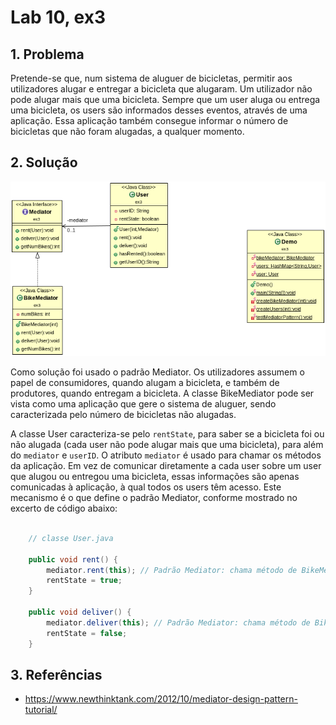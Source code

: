 # Lab 10, ex3

## 1. Problema

Pretende-se que, num sistema de aluguer de bicicletas, permitir aos utilizadores alugar e entregar a bicicleta que alugaram. Um utilizador não pode alugar mais que uma bicicleta. Sempre que um user aluga ou entrega uma bicicleta, os users são informados desses eventos, através de uma aplicação. Essa aplicação também consegue informar o número de bicicletas que não foram alugadas, a qualquer momento.

## 2. Solução

![](lab10Ex3Diagram.png)

Como solução foi usado o padrão Mediator. Os utilizadores assumem o papel de consumidores, quando alugam a bicicleta, e também de produtores, quando entregam a bicicleta. A classe BikeMediator pode ser vista como uma aplicação que gere o sistema de aluguer, sendo caracterizada pelo número de bicicletas não alugadas.

A classe User caracteriza-se pelo `rentState`, para saber se a bicicleta foi ou não alugada (cada user não pode alugar mais que uma bicicleta), para além do `mediator` e `userID`. O atributo `mediator` é usado para chamar os métodos da aplicação. Em vez de comunicar diretamente a cada user sobre um user que alugou ou entregou uma bicicleta, essas informações são apenas comunicadas à aplicação, à qual todos os users têm acesso. Este mecanismo é o que define o padrão Mediator, conforme mostrado no excerto de código abaixo:

```java

    // classe User.java

    public void rent() {
        mediator.rent(this); // Padrão Mediator: chama método de BikeMediator com a implementação de código necessária
        rentState = true;
    }

    public void deliver() {
        mediator.deliver(this); // Padrão Mediator: chama método de BikeMediator com a implementação de código necessária
        rentState = false;
    }

```

## 3. Referências

- https://www.newthinktank.com/2012/10/mediator-design-pattern-tutorial/
